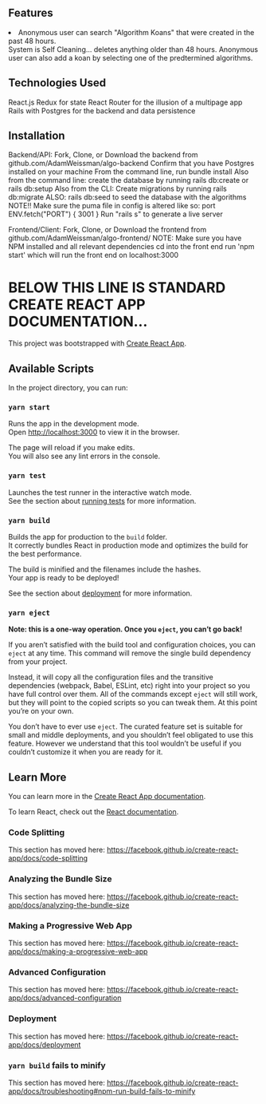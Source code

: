 ## Features
<li>Anonymous user can search "Algorithm Koans" that were created in the past 48 hours.</li>
System is Self Cleaning... deletes anything older than 48 hours.
Anonymous user can also add a koan by selecting one of the predtermined algorithms. 

## Technologies Used
React.js
Redux for state
React Router for the illusion of a multipage app 
Rails with Postgres for the backend and data persistence

## Installation

Backend/API:
Fork, Clone, or Download the backend from github.com/AdamWeissman/algo-backend
Confirm that you have Postgres installed on your machine
From the command line, run bundle install
Also from the command line: create the database by running rails db:create or rails db:setup
Also from the CLI: Create migrations by running rails db:migrate
ALSO: rails db:seed to seed the database with the algorithms
NOTE!! Make sure the puma file in config is altered like so: port ENV.fetch("PORT") { 3001 }
Run "rails s" to generate a live server

Frontend/Client:
Fork, Clone, or Download the frontend from github.com/AdamWeissman/algo-frontend/
NOTE: Make sure you have NPM installed and all relevant dependencies
cd into the front end
run 'npm start' which will run the front end on localhost:3000 

# BELOW THIS LINE IS STANDARD CREATE REACT APP DOCUMENTATION...

This project was bootstrapped with [Create React App](https://github.com/facebook/create-react-app).

## Available Scripts

In the project directory, you can run:

### `yarn start`

Runs the app in the development mode.<br />
Open [http://localhost:3000](http://localhost:3000) to view it in the browser.

The page will reload if you make edits.<br />
You will also see any lint errors in the console.

### `yarn test`

Launches the test runner in the interactive watch mode.<br />
See the section about [running tests](https://facebook.github.io/create-react-app/docs/running-tests) for more information.

### `yarn build`

Builds the app for production to the `build` folder.<br />
It correctly bundles React in production mode and optimizes the build for the best performance.

The build is minified and the filenames include the hashes.<br />
Your app is ready to be deployed!

See the section about [deployment](https://facebook.github.io/create-react-app/docs/deployment) for more information.

### `yarn eject`

**Note: this is a one-way operation. Once you `eject`, you can’t go back!**

If you aren’t satisfied with the build tool and configuration choices, you can `eject` at any time. This command will remove the single build dependency from your project.

Instead, it will copy all the configuration files and the transitive dependencies (webpack, Babel, ESLint, etc) right into your project so you have full control over them. All of the commands except `eject` will still work, but they will point to the copied scripts so you can tweak them. At this point you’re on your own.

You don’t have to ever use `eject`. The curated feature set is suitable for small and middle deployments, and you shouldn’t feel obligated to use this feature. However we understand that this tool wouldn’t be useful if you couldn’t customize it when you are ready for it.

## Learn More

You can learn more in the [Create React App documentation](https://facebook.github.io/create-react-app/docs/getting-started).

To learn React, check out the [React documentation](https://reactjs.org/).

### Code Splitting

This section has moved here: https://facebook.github.io/create-react-app/docs/code-splitting

### Analyzing the Bundle Size

This section has moved here: https://facebook.github.io/create-react-app/docs/analyzing-the-bundle-size

### Making a Progressive Web App

This section has moved here: https://facebook.github.io/create-react-app/docs/making-a-progressive-web-app

### Advanced Configuration

This section has moved here: https://facebook.github.io/create-react-app/docs/advanced-configuration

### Deployment

This section has moved here: https://facebook.github.io/create-react-app/docs/deployment

### `yarn build` fails to minify

This section has moved here: https://facebook.github.io/create-react-app/docs/troubleshooting#npm-run-build-fails-to-minify
